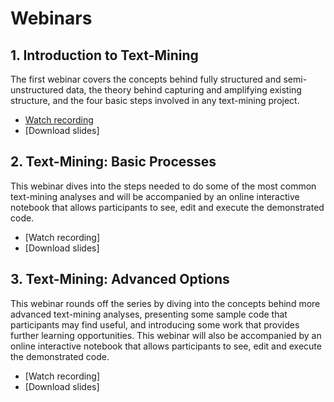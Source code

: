 # Webinars

## 1. Introduction to Text-Mining
The first webinar covers the concepts behind fully structured and semi-unstructured data, the theory behind capturing and amplifying existing structure, and the four basic steps involved in any text-mining project.
* [Watch recording](https://www.youtube.com/watch?v=wFz1n-z_dvY)
* [Download slides]

## 2. Text-Mining: Basic Processes
This webinar dives into the steps needed to do some of the most common text-mining analyses and will be accompanied by an online interactive notebook that allows participants to see, edit and execute the demonstrated code.
* [Watch recording]
* [Download slides]

## 3. Text-Mining: Advanced Options
This webinar rounds off the series by diving into the concepts behind more advanced text-mining analyses, presenting some sample code that participants may find useful, and introducing some work that provides further learning opportunities. This webinar will also be accompanied by an online interactive notebook that allows participants to see, edit and execute the demonstrated code.
* [Watch recording]
* [Download slides]
